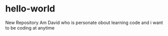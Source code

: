 # hello-world
New Repository
Am David who is personate obout learning code and i want to be coding at anytime
